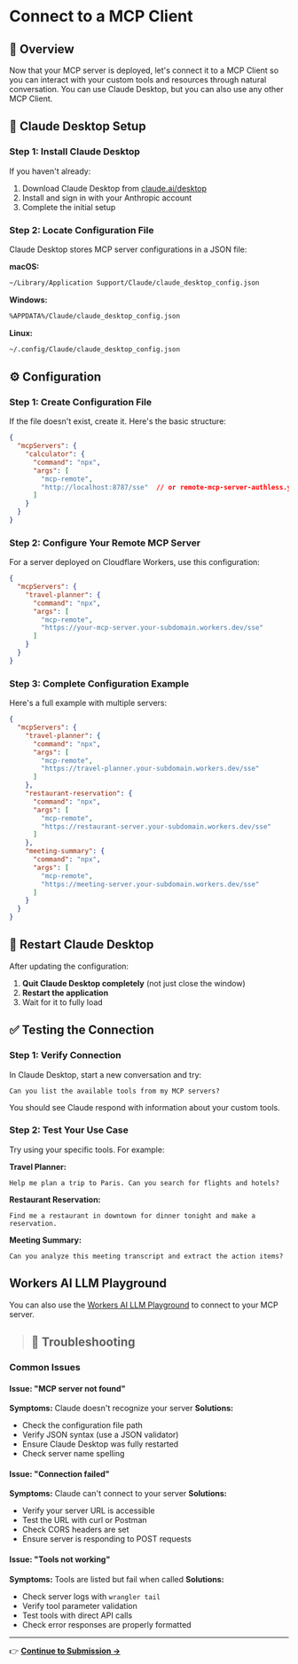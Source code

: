 # Connect to a MCP Client

## 🎯 Overview

Now that your MCP server is deployed, let's connect it to a MCP Client so you can interact with your custom tools and resources through natural conversation. You can use Claude Desktop, but you can also use any other MCP Client.

## 📱 Claude Desktop Setup

### Step 1: Install Claude Desktop

If you haven't already:
1. Download Claude Desktop from [claude.ai/desktop](https://claude.ai/desktop)
2. Install and sign in with your Anthropic account
3. Complete the initial setup

### Step 2: Locate Configuration File

Claude Desktop stores MCP server configurations in a JSON file:

**macOS:**
```bash
~/Library/Application Support/Claude/claude_desktop_config.json
```

**Windows:**
```bash
%APPDATA%/Claude/claude_desktop_config.json
```

**Linux:**
```bash
~/.config/Claude/claude_desktop_config.json
```

## ⚙️ Configuration

### Step 1: Create Configuration File

If the file doesn't exist, create it. Here's the basic structure:

```json
{
  "mcpServers": {
    "calculator": {
      "command": "npx",
      "args": [
        "mcp-remote",
        "http://localhost:8787/sse"  // or remote-mcp-server-authless.your-account.workers.dev/sse
      ]
    }
  }
}
```

### Step 2: Configure Your Remote MCP Server

For a server deployed on Cloudflare Workers, use this configuration:

```json
{
  "mcpServers": {
    "travel-planner": {
      "command": "npx",
      "args": [
        "mcp-remote",
        "https://your-mcp-server.your-subdomain.workers.dev/sse"
      ]
    }
  }
}
```

### Step 3: Complete Configuration Example

Here's a full example with multiple servers:

```json
{
  "mcpServers": {
    "travel-planner": {
      "command": "npx",
      "args": [
        "mcp-remote",
        "https://travel-planner.your-subdomain.workers.dev/sse"
      ]
    },
    "restaurant-reservation": {
      "command": "npx",
      "args": [
        "mcp-remote",
        "https://restaurant-server.your-subdomain.workers.dev/sse"
      ]
    },
    "meeting-summary": {
      "command": "npx",
      "args": [
        "mcp-remote",
        "https://meeting-server.your-subdomain.workers.dev/sse"
      ]
    }
  }
}
```

## 🔄 Restart Claude Desktop

After updating the configuration:
1. **Quit Claude Desktop completely** (not just close the window)
2. **Restart the application**
3. Wait for it to fully load

## ✅ Testing the Connection

### Step 1: Verify Connection

In Claude Desktop, start a new conversation and try:

```
Can you list the available tools from my MCP servers?
```

You should see Claude respond with information about your custom tools.

### Step 2: Test Your Use Case

Try using your specific tools. For example:

**Travel Planner:**
```
Help me plan a trip to Paris. Can you search for flights and hotels?
```

**Restaurant Reservation:**
```
Find me a restaurant in downtown for dinner tonight and make a reservation.
```

**Meeting Summary:**
```
Can you analyze this meeting transcript and extract the action items?
```

## Workers AI LLM Playground

You can also use the [Workers AI LLM Playground](https://cloudflare-ai-playground.com/) to connect to your MCP server.


> ## 🐛 Troubleshooting

### Common Issues

#### Issue: "MCP server not found"
**Symptoms:** Claude doesn't recognize your server
**Solutions:**
- Check the configuration file path
- Verify JSON syntax (use a JSON validator)
- Ensure Claude Desktop was fully restarted
- Check server name spelling

#### Issue: "Connection failed"
**Symptoms:** Claude can't connect to your server
**Solutions:**
- Verify your server URL is accessible
- Test the URL with curl or Postman
- Check CORS headers are set
- Ensure server is responding to POST requests

#### Issue: "Tools not working"
**Symptoms:** Tools are listed but fail when called
**Solutions:**
- Check server logs with `wrangler tail`
- Verify tool parameter validation
- Test tools with direct API calls
- Check error responses are properly formatted

---

👉 **[Continue to Submission →](./submission.md)**
